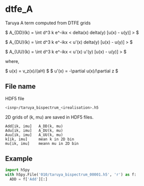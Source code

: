 dtfe_A
======

Taruya A term computed from DTFE grids

$ A_{DD}(k) = \int d^3 k e^-ikx < delta(x) delta(y) [u(x) - u(y)] > $

$ A_{DU}(k) = \int d^3 k e^-ikx < u'(x) delta(y) [u(x) - u(y)] > $

$ A_{UU}(k) = \int d^3 k e^-ikx < u'(x) u'(y) [u(x) - u(y)] > $

where,

$ u(x) = v_z(x)/(aH) $
$ u'(x) = -\partial u(x)/\partial z $

## File name

HDF5 file

```bash
<isnp>/taruya_bispectrum_<irealisation>.h5
```

2D grids of (k, mu) are saved in HDF5 files.

```text
Add[ik, imu]   A_DD(k, mu)
Adu[ik, imu]   A_DU(k, mu)
Auu[ik, imu]   A_UU(k, mu)
k[ik, imu]     mean k in 2D bin
mu[ik, imu]    meann mu in 2D bin
```

## Example

```python
import h5py
with h5py.File('010/taruya_bispectrum_00001.h5', 'r') as f:
  ADD = f['Add'][:]
```

